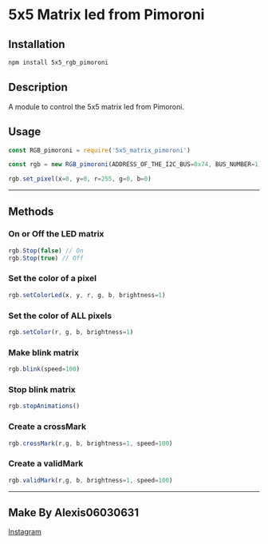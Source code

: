 # 5x5 Matrix led from Pimoroni

## Installation

```bash
npm install 5x5_rgb_pimoroni
```

## Description

A module to control the 5x5 matrix led from Pimoroni.

## Usage

```javascript
const RGB_pimoroni = require('5x5_matrix_pimoroni')

const rgb = new RGB_pimoroni(ADDRESS_OF_THE_I2C_BUS=0x74, BUS_NUMBER=1)

rgb.set_pixel(x=0, y=0, r=255, g=0, b=0)
```

--- 

## Methods

### On or Off the LED matrix
```javascript
rgb.Stop(false) // On
rgb.Stop(true) // Off
```

### Set the color of a pixel
```javascript
rgb.setColorLed(x, y, r, g, b, brightness=1)
```

### Set the color of ALL pixels
```javascript
rgb.setColor(r, g, b, brightness=1)
```

### Make blink matrix
```javascript
rgb.blink(speed=100)
```

### Stop blink matrix
```javascript
rgb.stopAnimations()
```

### Create a crossMark
```javascript
rgb.crossMark(r,g, b, brightness=1, speed=100)
```

### Create a validMark
```javascript
rgb.validMark(r,g, b, brightness=1, speed=100)
```

--- 

## Make By Alexis06030631
[Instagram](https://www.instagram.com/leko_system/)

